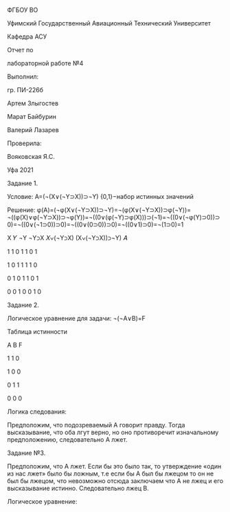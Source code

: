 ФГБОУ ВО

Уфимский Государственный Авиационный Технический Университет

Кафедра АСУ

Отчет по

лабораторной работе №4

Выполнил:

гр. ПИ-226б

Артем Злыгостев

Марат Байбурин

Валерий Лазарев

Проверила:

Вояковская Я.С.

Уфа 2021

Задание 1.

Условие: A=(¬(X∨(¬Y⊃X))⊃¬Y) {0,1}−набор истинных значений

Решение: φ(A)=(¬φ(X∨(¬Y⊃X))⊃¬Y)=¬(φ(X∨(¬Y⊃X))⊃φ(¬Y))= ¬((φ(X)∨φ(¬Y⊃X))⊃¬φ(Y))=¬((0∨(φ(¬Y)⊃φ(X)))⊃(¬1)=¬((0∨(¬φ(Y)⊃0))⊃0)=¬((0∨(¬1⊃0))⊃0)=¬((0∨(0⊃0))⊃0)=¬((0∨1)⊃0)=¬(1⊃0)=1

X 𝑌 ¬Y ¬Y⊃X 𝑋∨(¬Y⊃X) (X∨(¬Y⊃X))⊃¬Y) 𝐴

1 1 0 1 1 0 1

1 0 1 1 1 1 0

0 1 0 1 1 0 1

0 0 1 0 0 1 0

Задание 2.

Логическое уравнение для задачи: ¬(¬A∨B)=F

Таблица истинности

A B F

1 1 0

1 0 0

0 1 1

0 0 0

Логика следования:

Предположим, что подозреваемый A говорит правду. Тогда высказывание, что оба лгут верно, но оно противоречит изначальному предположению, следовательно A лжет.

Задание №3.

Предположим, что A лжет. Если бы это было так, то утверждение «один из нас лжет» было бы ложным, т.е если бы A был бы лжецом то он не был бы лжецом, что невозможно отсюда заключаем что A не лжец и его высказывание истинно. Следовательно лжец B.

Логическое уравнение: